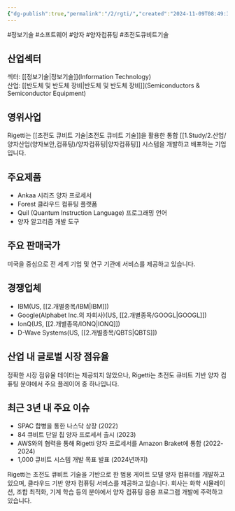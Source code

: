 ```yaml
---
{"dg-publish":true,"permalink":"/2/rgti/","created":"2024-11-09T08:49:34.548+09:00","updated":"2025-06-03T20:06:00.957+09:00"}
---
```


#정보기술 #소프트웨어 #양자 #양자컴퓨팅
#초전도큐비트기술 

## 산업섹터

섹터: [[정보기술\|정보기술]](Information Technology)  
산업: [[반도체 및 반도체 장비\|반도체 및 반도체 장비]](Semiconductors & Semiconductor Equipment)

## 영위사업

Rigetti는 [[초전도 큐비트 기술\|초전도 큐비트 기술]]을 활용한 통합 [[1.Study/2.산업/양자산업(양자보안,컴퓨팅)/양자컴퓨팅\|양자컴퓨팅]] 시스템을 개발하고 배포하는 기업입니다.

## 주요제품

- Ankaa 시리즈 양자 프로세서
- Forest 클라우드 컴퓨팅 플랫폼
- Quil (Quantum Instruction Language) 프로그래밍 언어
- 양자 알고리즘 개발 도구

## 주요 판매국가

미국을 중심으로 전 세계 기업 및 연구 기관에 서비스를 제공하고 있습니다.

## 경쟁업체

- IBM(US, [[2.개별종목/IBM\|IBM]])
- Google(Alphabet Inc.의 자회사)(US, [[2.개별종목/GOOGL\|GOOGL]])
- IonQ(US, [[2.개별종목/IONQ\|IONQ]])
- D-Wave Systems(US, [[2.개별종목/QBTS\|QBTS]])

## 산업 내 글로벌 시장 점유율

정확한 시장 점유율 데이터는 제공되지 않았으나, Rigetti는 초전도 큐비트 기반 양자 컴퓨팅 분야에서 주요 플레이어 중 하나입니다.

## 최근 3년 내 주요 이슈

- SPAC 합병을 통한 나스닥 상장 (2022)
- 84 큐비트 단일 칩 양자 프로세서 출시 (2023)
- AWS와의 협력을 통해 Rigetti 양자 프로세서를 Amazon Braket에 통합 (2022-2024)
- 1,000 큐비트 시스템 개발 목표 발표 (2024년까지)

Rigetti는 초전도 큐비트 기술을 기반으로 한 범용 게이트 모델 양자 컴퓨터를 개발하고 있으며, 클라우드 기반 양자 컴퓨팅 서비스를 제공하고 있습니다. 회사는 화학 시뮬레이션, 조합 최적화, 기계 학습 등의 분야에서 양자 컴퓨팅 응용 프로그램 개발에 주력하고 있습니다.